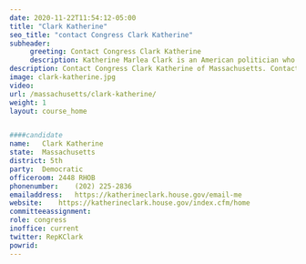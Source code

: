 ```yaml
---
date: 2020-11-22T11:54:12-05:00
title: "Clark Katherine"
seo_title: "contact Congress Clark Katherine"
subheader:
     greeting: Contact Congress Clark Katherine 
     description: Katherine Marlea Clark is an American politician who has served as the United States representative for Massachusetts's 5th congressional district since 2013. The district includes many of Boston's northern and western suburbs, such as Medford, Framingham, Woburn, and Clark's hometown of Melrose.
description: Contact Congress Clark Katherine of Massachusetts. Contact information for Clark Katherine includes email address, phone number, and mailing address.
image: clark-katherine.jpg
video: 
url: /massachusetts/clark-katherine/
weight: 1
layout: course_home


####candidate
name:	Clark Katherine
state:	Massachusetts
district: 5th
party:	Democratic
officeroom:	2448 RHOB
phonenumber:	(202) 225-2836
emailaddress:	https://katherineclark.house.gov/email-me
website:	https://katherineclark.house.gov/index.cfm/home
committeeassignment: 
role: congress
inoffice: current
twitter: RepKClark
powrid: 
---
```


